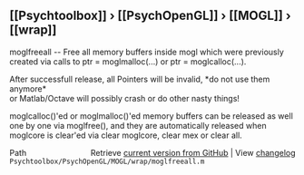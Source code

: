 ## [[Psychtoolbox]] &#8250; [[PsychOpenGL]] &#8250; [[MOGL]] &#8250; [[wrap]]

moglfreeall -- Free all memory buffers inside mogl which were previously  
created via calls to ptr = moglmalloc(...) or ptr = moglcalloc(...).  
  
After successfull release, all Pointers will be invalid, \*do not use them anymore\*  
or Matlab/Octave will possibly crash or do other nasty things!  
  
moglcalloc()'ed or moglmalloc()'ed memory buffers can be released as well  
one by one via moglfree(), and they are automatically released when  
moglcore is clear'ed via clear moglcore, clear mex or clear all.  
  




<div class="code_header" style="text-align:right;">
  <span style="float:left;">Path&nbsp;&nbsp;</span> <span class="counter">Retrieve <a href=
  "https://raw.github.com/Psychtoolbox-3/Psychtoolbox-3/beta/Psychtoolbox/PsychOpenGL/MOGL/wrap/moglfreeall.m">current version from GitHub</a> | View <a href=
  "https://github.com/Psychtoolbox-3/Psychtoolbox-3/commits/beta/Psychtoolbox/PsychOpenGL/MOGL/wrap/moglfreeall.m">changelog</a></span>
</div>
<div class="code">
  <code>Psychtoolbox/PsychOpenGL/MOGL/wrap/moglfreeall.m</code>
</div>

